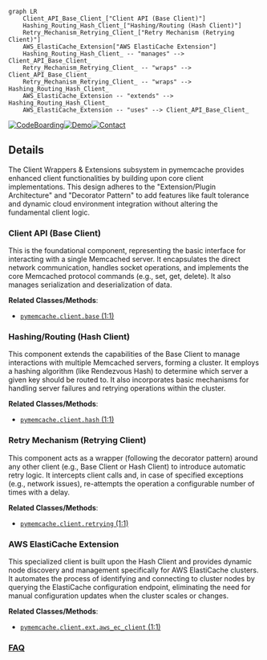 ```mermaid
graph LR
    Client_API_Base_Client_["Client API (Base Client)"]
    Hashing_Routing_Hash_Client_["Hashing/Routing (Hash Client)"]
    Retry_Mechanism_Retrying_Client_["Retry Mechanism (Retrying Client)"]
    AWS_ElastiCache_Extension["AWS ElastiCache Extension"]
    Hashing_Routing_Hash_Client_ -- "manages" --> Client_API_Base_Client_
    Retry_Mechanism_Retrying_Client_ -- "wraps" --> Client_API_Base_Client_
    Retry_Mechanism_Retrying_Client_ -- "wraps" --> Hashing_Routing_Hash_Client_
    AWS_ElastiCache_Extension -- "extends" --> Hashing_Routing_Hash_Client_
    AWS_ElastiCache_Extension -- "uses" --> Client_API_Base_Client_
```

[![CodeBoarding](https://img.shields.io/badge/Generated%20by-CodeBoarding-9cf?style=flat-square)](https://github.com/CodeBoarding/CodeBoarding)[![Demo](https://img.shields.io/badge/Try%20our-Demo-blue?style=flat-square)](https://www.codeboarding.org/demo)[![Contact](https://img.shields.io/badge/Contact%20us%20-%20contact@codeboarding.org-lightgrey?style=flat-square)](mailto:contact@codeboarding.org)

## Details

The Client Wrappers & Extensions subsystem in pymemcache provides enhanced client functionalities by building upon core client implementations. This design adheres to the "Extension/Plugin Architecture" and "Decorator Pattern" to add features like fault tolerance and dynamic cloud environment integration without altering the fundamental client logic.

### Client API (Base Client)
This is the foundational component, representing the basic interface for interacting with a single Memcached server. It encapsulates the direct network communication, handles socket operations, and implements the core Memcached protocol commands (e.g., set, get, delete). It also manages serialization and deserialization of data.


**Related Classes/Methods**:

- <a href="https://github.com/pinterest/pymemcache/blob/master/pymemcache/client/base.py#L1-L1" target="_blank" rel="noopener noreferrer">`pymemcache.client.base` (1:1)</a>


### Hashing/Routing (Hash Client)
This component extends the capabilities of the Base Client to manage interactions with multiple Memcached servers, forming a cluster. It employs a hashing algorithm (like Rendezvous Hash) to determine which server a given key should be routed to. It also incorporates basic mechanisms for handling server failures and retrying operations within the cluster.


**Related Classes/Methods**:

- <a href="https://github.com/pinterest/pymemcache/blob/master/pymemcache/client/hash.py#L1-L1" target="_blank" rel="noopener noreferrer">`pymemcache.client.hash` (1:1)</a>


### Retry Mechanism (Retrying Client)
This component acts as a wrapper (following the decorator pattern) around any other client (e.g., Base Client or Hash Client) to introduce automatic retry logic. It intercepts client calls and, in case of specified exceptions (e.g., network issues), re-attempts the operation a configurable number of times with a delay.


**Related Classes/Methods**:

- <a href="https://github.com/pinterest/pymemcache/blob/master/pymemcache/client/retrying.py#L1-L1" target="_blank" rel="noopener noreferrer">`pymemcache.client.retrying` (1:1)</a>


### AWS ElastiCache Extension
This specialized client is built upon the Hash Client and provides dynamic node discovery and management specifically for AWS ElastiCache clusters. It automates the process of identifying and connecting to cluster nodes by querying the ElastiCache configuration endpoint, eliminating the need for manual configuration updates when the cluster scales or changes.


**Related Classes/Methods**:

- <a href="https://github.com/pinterest/pymemcache/blob/master/pymemcache/client/ext/aws_ec_client.py#L1-L1" target="_blank" rel="noopener noreferrer">`pymemcache.client.ext.aws_ec_client` (1:1)</a>




### [FAQ](https://github.com/CodeBoarding/GeneratedOnBoardings/tree/main?tab=readme-ov-file#faq)